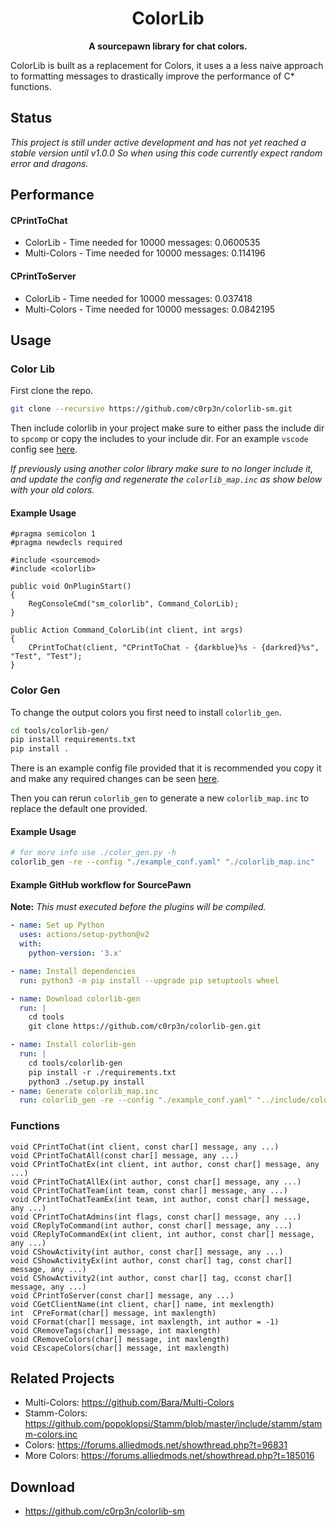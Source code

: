 <h1 align="center">
    ColorLib
</h1>
<p align="center">
    <strong>A sourcepawn library for chat colors.</strong>
</p>

ColorLib is built as a replacement for Colors, it uses a a less naive approach
to formatting messages to drastically improve the performance of C* functions.

## Status

*This project is still under active development and has not yet reached a stable
version until v1.0.0 So when using this code currently expect random error and
dragons.*

## Performance
#### CPrintToChat
 - ColorLib - Time needed for 10000 messages: 0.0600535
 - Multi-Colors - Time needed for 10000 messages: 0.114196
#### CPrintToServer
 - ColorLib - Time needed for 10000 messages: 0.037418‬
 - Multi-Colors - Time needed for 10000 messages: 0.0842195‬

## Usage
### Color Lib
First clone the repo.
```bash
git clone --recursive https://github.com/c0rp3n/colorlib-sm.git
```
Then include colorlib in your project make sure to either pass the include dir
to `spcomp` or copy the includes to your include dir.
For an example `vscode` config see [here](https://gist.github.com/c0rp3n/0f2d84e576bfb471de2a793f56df9758).

*If previously using another color library make sure to no longer include it,
and update the config and regenerate the `colorlib_map.inc` as show below with
your old colors.*

#### Example Usage
```SourcePawn
#pragma semicolon 1
#pragma newdecls required

#include <sourcemod>
#include <colorlib>

public void OnPluginStart()
{
    RegConsoleCmd("sm_colorlib", Command_ColorLib);
}

public Action Command_ColorLib(int client, int args)
{
    CPrintToChat(client, "CPrintToChat - {darkblue}%s - {darkred}%s", "Test", "Test");
}
```

### Color Gen
To change the output colors you first need to install `colorlib_gen`.
```bash
cd tools/colorlib-gen/
pip install requirements.txt
pip install .
```

There is an example config file provided that it is recommended you copy it and
make any required changes can be seen [here](tools/example_conf.yaml).

Then you can rerun `colorlib_gen` to generate a new `colorlib_map.inc` to
replace the default one provided.

#### Example Usage
```bash
# for more info use ./color_gen.py -h
colorlib_gen -re --config "./example_conf.yaml" "./colorlib_map.inc"
```

#### Example GitHub workflow for SourcePawn
__Note:__ _This must executed before the plugins will be compiled._
```yaml
- name: Set up Python
  uses: actions/setup-python@v2
  with:
    python-version: '3.x'

- name: Install dependencies
  run: python3 -m pip install --upgrade pip setuptools wheel

- name: Download colorlib-gen
  run: |
    cd tools
    git clone https://github.com/c0rp3n/colorlib-gen.git

- name: Install colorlib-gen
  run: |
    cd tools/colorlib-gen
    pip install -r ./requirements.txt
    python3 ./setup.py install
- name: Generate colorlib_map.inc
  run: colorlib_gen -re --config "./example_conf.yaml" "../include/colorlib_map.inc"
```

### Functions
```SourcePawn
void CPrintToChat(int client, const char[] message, any ...)
void CPrintToChatAll(const char[] message, any ...)
void CPrintToChatEx(int client, int author, const char[] message, any ...)
void CPrintToChatAllEx(int author, const char[] message, any ...)
void CPrintToChatTeam(int team, const char[] message, any ...)
void CPrintToChatTeamEx(int team, int author, const char[] message, any ...)
void CPrintToChatAdmins(int flags, const char[] message, any ...)
void CReplyToCommand(int author, const char[] message, any ...)
void CReplyToCommandEx(int client, int author, const char[] message, any ...)
void CShowActivity(int author, const char[] message, any ...)
void CShowActivityEx(int author, const char[] tag, const char[] message, any ...)
void CShowActivity2(int author, const char[] tag, cconst char[] message, any ...)
void CPrintToServer(const char[] message, any ...)
void CGetClientName(int client, char[] name, int mexlength)
int  CPreFormat(char[] message, int maxlength)
void CFormat(char[] message, int maxlength, int author = -1)
void CRemoveTags(char[] message, int maxlength)
void CRemoveColors(char[] message, int maxlength)
void CEscapeColors(char[] message, int maxlength)
```

## Related Projects
 - Multi-Colors: https://github.com/Bara/Multi-Colors
 - Stamm-Colors: https://github.com/popoklopsi/Stamm/blob/master/include/stamm/stamm-colors.inc
 - Colors: https://forums.alliedmods.net/showthread.php?t=96831
 - More Colors: https://forums.alliedmods.net/showthread.php?t=185016

## Download
 - https://github.com/c0rp3n/colorlib-sm
